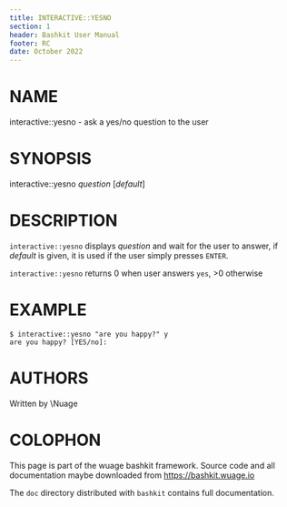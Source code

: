```yaml
---
title: INTERACTIVE::YESNO
section: 1
header: Bashkit User Manual
footer: RC
date: October 2022
---
```


# NAME

interactive::yesno - ask a yes/no question to the user

# SYNOPSIS

interactive::yesno *question* [*default*]

# DESCRIPTION

`interactive::yesno` displays *question* and wait for the user to
answer, if *default* is given, it is used if the user simply
presses `ENTER`.

`interactive::yesno` returns 0 when user answers `yes`, >0 otherwise

# EXAMPLE

    $ interactive::yesno "are you happy?" y
    are you happy? [YES/no]:

# AUTHORS
Written by \\Nuage

# COLOPHON
This page is part of the wuage bashkit framework. Source code and all
documentation maybe downloaded from <https://bashkit.wuage.io>

The `doc` directory distributed with `bashkit` contains full documentation.
